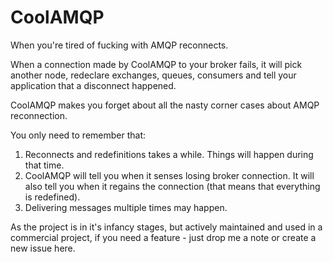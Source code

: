CoolAMQP
========

When you're tired of fucking with AMQP reconnects.

When a connection made by CoolAMQP to your broker fails, it will pick another
node, redeclare exchanges, queues, consumers and tell your application that
a disconnect happened.

CoolAMQP makes you forget about all the nasty corner cases about AMQP reconnection.

You only need to remember that:
1. Reconnects and redefinitions takes a while. Things will happen during that time. 
2. CoolAMQP will tell you when it senses losing broker connection. It will also tell you when it regains the connection (that means that everything is redefined).
3. Delivering messages multiple times may happen.

As the project is in it's infancy stages, but actively maintained and used in a commercial project,
if you need a feature - just drop me a note or create a new issue here.
